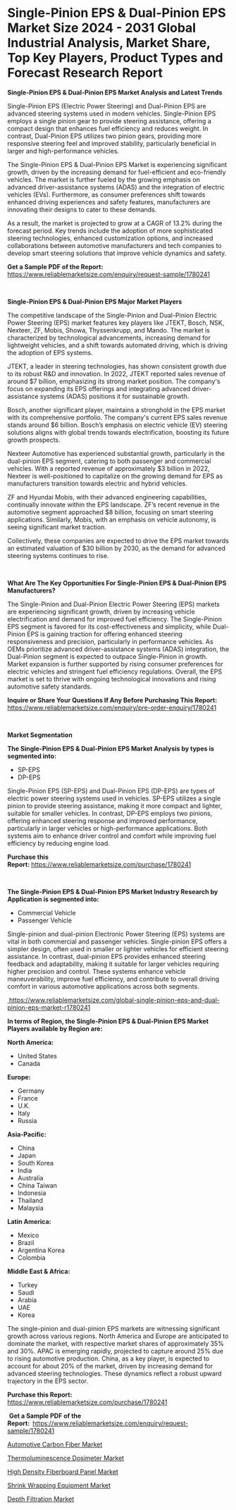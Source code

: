 <p><h1>Single-Pinion EPS & Dual-Pinion EPS Market Size 2024 - 2031 Global Industrial Analysis, Market Share, Top Key Players, Product Types and Forecast Research Report</h1></p><p><strong>Single-Pinion EPS & Dual-Pinion EPS Market Analysis and Latest Trends</strong></p>
<p><p>Single-Pinion EPS (Electric Power Steering) and Dual-Pinion EPS are advanced steering systems used in modern vehicles. Single-Pinion EPS employs a single pinion gear to provide steering assistance, offering a compact design that enhances fuel efficiency and reduces weight. In contrast, Dual-Pinion EPS utilizes two pinion gears, providing more responsive steering feel and improved stability, particularly beneficial in larger and high-performance vehicles.</p><p>The Single-Pinion EPS & Dual-Pinion EPS Market is experiencing significant growth, driven by the increasing demand for fuel-efficient and eco-friendly vehicles. The market is further fueled by the growing emphasis on advanced driver-assistance systems (ADAS) and the integration of electric vehicles (EVs). Furthermore, as consumer preferences shift towards enhanced driving experiences and safety features, manufacturers are innovating their designs to cater to these demands.</p><p>As a result, the market is projected to grow at a CAGR of 13.2% during the forecast period. Key trends include the adoption of more sophisticated steering technologies, enhanced customization options, and increased collaborations between automotive manufacturers and tech companies to develop smart steering solutions that improve vehicle dynamics and safety.</p></p>
<p><strong>Get a Sample PDF of the Report:&nbsp;</strong> <a href="https://www.reliablemarketsize.com/enquiry/request-sample/1780241?utm_campaign=1872&utm_medium=2&utm_source=Github&utm_content=ia&utm_term=19122024&utm_id=single-pinion-eps-dual-pinion-eps">https://www.reliablemarketsize.com/enquiry/request-sample/1780241</a></p>
<p>&nbsp;</p>
<p><strong>Single-Pinion EPS & Dual-Pinion EPS Major Market Players</strong></p>
<p><p>The competitive landscape of the Single-Pinion and Dual-Pinion Electric Power Steering (EPS) market features key players like JTEKT, Bosch, NSK, Nexteer, ZF, Mobis, Showa, Thyssenkrupp, and Mando. The market is characterized by technological advancements, increasing demand for lightweight vehicles, and a shift towards automated driving, which is driving the adoption of EPS systems.</p><p>JTEKT, a leader in steering technologies, has shown consistent growth due to its robust R&D and innovation. In 2022, JTEKT reported sales revenue of around $7 billion, emphasizing its strong market position. The company's focus on expanding its EPS offerings and integrating advanced driver-assistance systems (ADAS) positions it for sustainable growth.</p><p>Bosch, another significant player, maintains a stronghold in the EPS market with its comprehensive portfolio. The company's current EPS sales revenue stands around $6 billion. Bosch’s emphasis on electric vehicle (EV) steering solutions aligns with global trends towards electrification, boosting its future growth prospects.</p><p>Nexteer Automotive has experienced substantial growth, particularly in the dual-pinion EPS segment, catering to both passenger and commercial vehicles. With a reported revenue of approximately $3 billion in 2022, Nexteer is well-positioned to capitalize on the growing demand for EPS as manufacturers transition towards electric and hybrid vehicles.</p><p>ZF and Hyundai Mobis, with their advanced engineering capabilities, continually innovate within the EPS landscape. ZF’s recent revenue in the automotive segment approached $8 billion, focusing on smart steering applications. Similarly, Mobis, with an emphasis on vehicle autonomy, is seeing significant market traction.</p><p>Collectively, these companies are expected to drive the EPS market towards an estimated valuation of $30 billion by 2030, as the demand for advanced steering systems continues to rise.</p></p>
<p>&nbsp;</p>
<p><strong>What Are The Key Opportunities For Single-Pinion EPS & Dual-Pinion EPS Manufacturers?</strong></p>
<p><p>The Single-Pinion and Dual-Pinion Electric Power Steering (EPS) markets are experiencing significant growth, driven by increasing vehicle electrification and demand for improved fuel efficiency. The Single-Pinion EPS segment is favored for its cost-effectiveness and simplicity, while Dual-Pinion EPS is gaining traction for offering enhanced steering responsiveness and precision, particularly in performance vehicles. As OEMs prioritize advanced driver-assistance systems (ADAS) integration, the Dual-Pinion segment is expected to outpace Single-Pinion in growth. Market expansion is further supported by rising consumer preferences for electric vehicles and stringent fuel efficiency regulations. Overall, the EPS market is set to thrive with ongoing technological innovations and rising automotive safety standards.</p></p>
<p><strong>Inquire or Share Your Questions If Any Before Purchasing This Report:</strong> <a href="https://www.reliablemarketsize.com/enquiry/pre-order-enquiry/1780241?utm_campaign=1872&utm_medium=2&utm_source=Github&utm_content=ia&utm_term=19122024&utm_id=single-pinion-eps-dual-pinion-eps">https://www.reliablemarketsize.com/enquiry/pre-order-enquiry/1780241</a></p>
<p>&nbsp;</p>
<p><strong>Market Segmentation</strong></p>
<p><strong>The Single-Pinion EPS & Dual-Pinion EPS Market Analysis by types is segmented into:</strong></p>
<p><ul><li>SP-EPS</li><li>DP-EPS</li></ul></p>
<p><p>Single-Pinion EPS (SP-EPS) and Dual-Pinion EPS (DP-EPS) are types of electric power steering systems used in vehicles. SP-EPS utilizes a single pinion to provide steering assistance, making it more compact and lighter, suitable for smaller vehicles. In contrast, DP-EPS employs two pinions, offering enhanced steering response and improved performance, particularly in larger vehicles or high-performance applications. Both systems aim to enhance driver control and comfort while improving fuel efficiency by reducing engine load.</p></p>
<p><strong>Purchase this Report:&nbsp;</strong><a href="https://www.reliablemarketsize.com/purchase/1780241?utm_campaign=1872&utm_medium=2&utm_source=Github&utm_content=ia&utm_term=19122024&utm_id=single-pinion-eps-dual-pinion-eps">https://www.reliablemarketsize.com/purchase/1780241</a></p>
<p>&nbsp;</p>
<p><strong>The Single-Pinion EPS & Dual-Pinion EPS Market Industry Research by Application is segmented into:</strong></p>
<p><ul><li>Commercial Vehicle</li><li>Passenger Vehicle</li></ul></p>
<p><p>Single-pinion and dual-pinion Electronic Power Steering (EPS) systems are vital in both commercial and passenger vehicles. Single-pinion EPS offers a simpler design, often used in smaller or lighter vehicles for efficient steering assistance. In contrast, dual-pinion EPS provides enhanced steering feedback and adaptability, making it suitable for larger vehicles requiring higher precision and control. These systems enhance vehicle maneuverability, improve fuel efficiency, and contribute to overall driving comfort in various automotive applications across both segments.</p></p>
<p><a href="https://www.reliablemarketsize.com/global-single-pinion-eps-and-dual-pinion-eps-market-r1780241?utm_campaign=1872&utm_medium=2&utm_source=Github&utm_content=ia&utm_term=19122024&utm_id=single-pinion-eps-dual-pinion-eps">&nbsp;https://www.reliablemarketsize.com/global-single-pinion-eps-and-dual-pinion-eps-market-r1780241</a></p>
<p><strong>In terms of Region, the Single-Pinion EPS & Dual-Pinion EPS Market Players available by Region are:</strong></p>
<p>
    <p> <strong> North America: </strong>
        <ul>
            <li>United States</li>
            <li>Canada</li>
        </ul>
        </p> 
    <p> <strong> Europe: </strong>
        <ul>
            <li>Germany</li>
            <li>France</li>
            <li>U.K.</li>
            <li>Italy</li>
            <li>Russia</li>
        </ul>
        </p> 
    <p> <strong> Asia-Pacific: </strong>
        <ul>
            <li>China</li>
            <li>Japan</li>
            <li>South Korea</li>
            <li>India</li>
            <li>Australia</li>
            <li>China Taiwan</li>
            <li>Indonesia</li>
            <li>Thailand</li>
            <li>Malaysia</li>
        </ul>
        </p> 
    <p> <strong> Latin America: </strong>
        <ul>
            <li>Mexico</li>
            <li>Brazil</li>
            <li>Argentina Korea</li>
            <li>Colombia</li>
        </ul>
        </p> 
    <p> <strong> Middle East & Africa: </strong>
        <ul>
            <li>Turkey</li>
            <li>Saudi</li>
            <li>Arabia</li>
            <li>UAE</li>
            <li>Korea</li>
        </ul>
    </p>
    </p>
<p><p>The single-pinion and dual-pinion EPS markets are witnessing significant growth across various regions. North America and Europe are anticipated to dominate the market, with respective market shares of approximately 35% and 30%. APAC is emerging rapidly, projected to capture around 25% due to rising automotive production. China, as a key player, is expected to account for about 20% of the market, driven by increasing demand for advanced steering technologies. These dynamics reflect a robust upward trajectory in the EPS sector.</p></p>
<p><strong>Purchase this Report: </strong><a href="https://www.reliablemarketsize.com/purchase/1780241?utm_campaign=1872&utm_medium=2&utm_source=Github&utm_content=ia&utm_term=19122024&utm_id=single-pinion-eps-dual-pinion-eps">https://www.reliablemarketsize.com/purchase/1780241</a></p>
<p>&nbsp;<strong>Get a Sample PDF of the Report:&nbsp;&nbsp;</strong><a href="https://www.reliablemarketsize.com/enquiry/request-sample/1780241?utm_campaign=1872&utm_medium=2&utm_source=Github&utm_content=ia&utm_term=19122024&utm_id=single-pinion-eps-dual-pinion-eps">https://www.reliablemarketsize.com/enquiry/request-sample/1780241</a></p>
<p><strong></strong></p>
<p><p><a href="https://www.linkedin.com/pulse/a-mkt-nova-vc8zf?utm_campaign=1872&utm_medium=2&utm_source=Github&utm_content=ia&utm_term=19122024&utm_id=single-pinion-eps-dual-pinion-eps">Automotive Carbon Fiber Market</a></p><p><a href="https://www.linkedin.com/pulse/emerging-trends-thermoluminescence-dosimeter-market-detailed-2lcje?utm_campaign=1872&utm_medium=2&utm_source=Github&utm_content=ia&utm_term=19122024&utm_id=single-pinion-eps-dual-pinion-eps">Thermoluminescence Dosimeter Market</a></p><p><a href="https://github.com/BryceTownsendr/Market-Research-Report-List-7/blob/main/high-density-fiberboard-panel-market.md?utm_campaign=1872&utm_medium=2&utm_source=Github&utm_content=ia&utm_term=19122024&utm_id=single-pinion-eps-dual-pinion-eps">High Density Fiberboard Panel Market</a></p><p><a href="https://www.linkedin.com/pulse/robust-growth-anticipated-shrink-wrapping-equipment-market-ymgof?utm_campaign=1872&utm_medium=2&utm_source=Github&utm_content=ia&utm_term=19122024&utm_id=single-pinion-eps-dual-pinion-eps">Shrink Wrapping Equipment Market</a></p><p><a href="https://www.linkedin.com/pulse/estimating-size-growth-potential-depth-filtration-market-segmentation-4uase?utm_campaign=1872&utm_medium=2&utm_source=Github&utm_content=ia&utm_term=19122024&utm_id=single-pinion-eps-dual-pinion-eps">Depth Filtration Market</a></p></p>